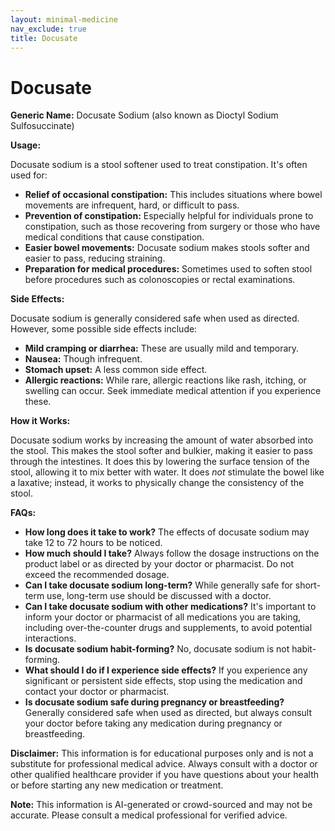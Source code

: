 ```yaml
---
layout: minimal-medicine
nav_exclude: true
title: Docusate
---
```


# Docusate

**Generic Name:** Docusate Sodium (also known as Dioctyl Sodium Sulfosuccinate)


**Usage:**

Docusate sodium is a stool softener used to treat constipation.  It's often used for:

* **Relief of occasional constipation:** This includes situations where bowel movements are infrequent, hard, or difficult to pass.
* **Prevention of constipation:**  Especially helpful for individuals prone to constipation, such as those recovering from surgery or those who have medical conditions that cause constipation.
* **Easier bowel movements:**  Docusate sodium makes stools softer and easier to pass, reducing straining.
* **Preparation for medical procedures:**  Sometimes used to soften stool before procedures such as colonoscopies or rectal examinations.


**Side Effects:**

Docusate sodium is generally considered safe when used as directed.  However, some possible side effects include:

* **Mild cramping or diarrhea:** These are usually mild and temporary.
* **Nausea:** Though infrequent.
* **Stomach upset:**  A less common side effect.
* **Allergic reactions:**  While rare, allergic reactions like rash, itching, or swelling can occur.  Seek immediate medical attention if you experience these.


**How it Works:**

Docusate sodium works by increasing the amount of water absorbed into the stool. This makes the stool softer and bulkier, making it easier to pass through the intestines. It does this by lowering the surface tension of the stool, allowing it to mix better with water.  It does *not* stimulate the bowel like a laxative; instead, it works to physically change the consistency of the stool.


**FAQs:**

* **How long does it take to work?**  The effects of docusate sodium may take 12 to 72 hours to be noticed.
* **How much should I take?** Always follow the dosage instructions on the product label or as directed by your doctor or pharmacist. Do not exceed the recommended dosage.
* **Can I take docusate sodium long-term?** While generally safe for short-term use, long-term use should be discussed with a doctor.
* **Can I take docusate sodium with other medications?**  It's important to inform your doctor or pharmacist of all medications you are taking, including over-the-counter drugs and supplements, to avoid potential interactions.
* **Is docusate sodium habit-forming?** No, docusate sodium is not habit-forming.
* **What should I do if I experience side effects?** If you experience any significant or persistent side effects, stop using the medication and contact your doctor or pharmacist.
* **Is docusate sodium safe during pregnancy or breastfeeding?**  Generally considered safe when used as directed, but always consult your doctor before taking any medication during pregnancy or breastfeeding.



**Disclaimer:**  This information is for educational purposes only and is not a substitute for professional medical advice. Always consult with a doctor or other qualified healthcare provider if you have questions about your health or before starting any new medication or treatment.


**Note:** This information is AI-generated or crowd-sourced and may not be accurate. Please consult a medical professional for verified advice.